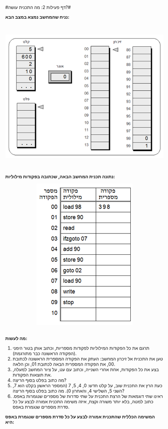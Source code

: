
#דף פעילות 2: מה התכנית עושה?#

**נניח שהמחשב נמצא במצב הבא:**

<br>
<br>

<div id="container" align="center">
  <img class="img-responsive" src="img26.png" title=""/>
</div>
<br>
<br>

**נתונה תכנית המחשב הבאה, שכתובה בפקודות מילוליות:**

<div id="container" align="center">
  <img class="img-responsive" src="img27.png" title=""/>
</div>
<br>

**מה לעשות:**

1. תרגם את כל הפקודות המילוליות לפקודות מספריות, וכתוב אותן בטור הימני (הפקודה הראשונה כבר מתורגמת).
2. טען את התכנית אל זיכרון המחשב: העתק את הפקודה המספרית הראשונה לכתובת 00, את הפקודה המספרית הבאה לכתובת 01, וכן הלאה.
3. בצע את כל הפקודות, אחת אחרי השנייה, וכתוב עם עט, על ציור המחשב למעלה, את תוצאות הפקודות.
4. מה כתוב בפלט בסוף הריצה?
5. כעת הרץ את התכנית שוב, על קלט חדש: 0, 4, 5, 7 (המספר הראשון בקלט הוא 7, השני 5, השלישי 4, והאחרון 0). מה כתוב בפלט בסוף הריצה?
6. ראינו שתי דוגמאות של הרצת התכנית על שתי סדרות של מספרים שנגמרות באפס. כתוב למטה, בלא יותר משורה וקצת, איזה משימה התכנית אמורה לבצע על כל סדרת מספרים שנגמרת באפס.


**המשימה הכללית שהתכנית אמורה לבצע על כל סדרת מספרים שנגמרת באפס היא:**

